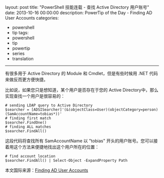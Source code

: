 ﻿layout: post
title: "PowerShell 技能连载 - 查找 Active Directory 用户账号"
date: 2013-10-16 00:00:00
description: PowerTip of the Day - Finding AD User Accounts
categories:
- powershell
- tip
tags:
- powershell
- tip
- powertip
- series
- translation
---
有很多用于 Active Directory 的 Module 和 Cmdlet，但是有些时候用 .NET 代码来做反而更方便快捷。

比如说，如果您只是想知道，某个用户是否存在于您的 Active Directory中，那么实现查找一个用户是很容易的：

	# sending LDAP query to Active Directory
	$searcher = [ADSISearcher]'(&(objectClass=User)(objectCategory=person)(SamAccountName=tobias*))'
	# finding first match
	$searcher.FindOne()
	# finding ALL matches
	$searcher.FindAll() 

这段代码将查找所有 SamAccountName 以 "tobias" 开头的用户账号。您可以接着用这个方法来便捷地找出这个用户所在的位置：

	# find account location
	$searcher.FindAll() | Select-Object -ExpandProperty Path

<!--more-->

本文国际来源：[Finding AD User Accounts](http://community.idera.com/powershell/powertips/b/tips/posts/finding-ad-user-accounts)
